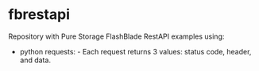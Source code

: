 # fbrestapi
Repository with Pure Storage FlashBlade RestAPI examples using:

- python requests:
      -  Each request returns 3 values: status code, header, and data.   
